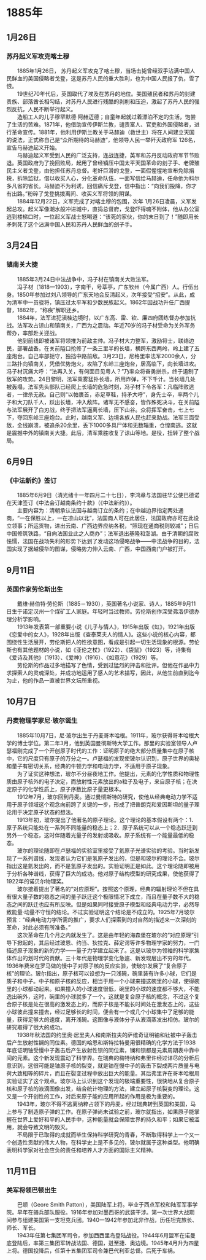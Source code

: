# 1885年
## 1月26日
### 苏丹起义军攻克喀土穆
　　1885年1月26日， 苏丹起义军攻克了喀土穆，当场击毙曾经双手沾满中国人民鲜血的美国侵略者戈登，这是苏丹人民的重大胜利，也为中国人民报了仇，雪了恨。<br>　　19世纪70年代后，英国取代了埃及在苏丹的地位。美国殖民者和苏丹的封建贵族、部落酋长相勾结，对苏丹人民进行残酷的剥削和压迫，激起了苏丹人民的强烈反抗，人民不断举行起义。<br>　　造船工人的儿子穆罕默德·阿赫迈德；自童年起就过着漂泊不定的生活，饱尝了生活的苦难。1871年，他借助宣传伊斯兰教，谴责富人、官吏和外国侵略者，进行革命宣传。1881年，他利用伊斯兰教关于马赫迪（救世主）将在人间建立天国的说法，正式称自己是“众所期待的马赫迪”，他领导人民一举歼灭政府军 126名，宣告马赫迪起义开始。<br>　　马赫迪起义军受到人民的广泛支持，连战连捷，英军和苏丹反动政府军节节败退。英国政府为了挽回败局，起用了曾经镇压中国太平天国革命的刽子手、老牌殖民主义者戈登，由他担任苏丹总督。老奸巨滑的戈登，一面假惺惺地宣布免除捐税，拆除监狱，借以收买人心，分化革命队伍，一面写信给马赫迪，任命他为科尔多凡省的省长。马赫迪不为利诱，回信痛斥戈登，信中指出：“向我们投降，你才有出路。”粉碎了戈登挑拨离间、收买义军将领的阴谋。<br>　　1884年12月22日，义军完成了对喀土穆的包围，次年 1月26日凌晨，义军发起总攻。起义军像潮水般冲进城中，直捣总督府，戈登吓得魂不附体，他从办公室逃到楼梯口时，一位起义军战士怒喝道：“该死的家伙，你的末日到了！”随即用长矛刺死了这个沾满中国人民和苏丹人民鲜血的刽子手。
## 3月24日
### 镇南关大捷
　　1885年3月24日中法战争中，冯子材在镇南关大败法军。<br>　　冯子材（1818—1903），字南干，号萃亭，广东钦州（今属广西）人。行伍出身。1850年参加过刘八领导的广东天地会反清起义，次年接受“招安”。从此，成为清军中一员骁将，镇压过太平军和少数民族起义。1862年因战功升任广西提督，1882年，“称疾”解职还乡。<br>　　1884年，法军进犯滇桂边境时，以广东高、雷、钦、廉四府团练督办参加抗战。法军攻占谅山和镇南关，广西为之震动。年近70岁的冯子材受命为关外军务帮办，率部赴关迎战。<br>　　他到前线即被诸军将领推为前敌主帅。冯子材大力整军，激励将士，联络边民，部署战备。在关前隘口抢修了一条三里半的长墙，横跨东西两岭，岭上建了五座炮台。自己率部扼守，独挡中路前敌。3月23日，尼格里率法军2000余人，分三路扑向镇南关，凭借优势炮火，攻陷了东岭三座炮台，居高临下，向长墙进攻。冯子材沉痛大呼：“法再入关，有何面目见粤人？”乃率众将奋勇拼杀，终于遏制了敌军的攻势。24日黎明，法军乘雾猛扑长墙，所用炸弹，不下千计。当长墙几处被轰塌，法军先头部队已经爬上长墙的危急时刻，冯子材下令各军：凡临阵败逃者，一律杀无赦。自己则“以帕裹首，赤足草鞋，持矛大呼”，身先士卒，率两个儿子和大刀队千人，跃出长墙，冲入敌阵。诸军无不感奋，皆作殊死决斗，在关前隘与法军展开了白刃战，终于把法军逼离长墙，压下山谷。众将挥军奋击，七上七下，夺回东岭三座炮台。此时，越南义军、边境各族人民也赶来助战。法军三面受敌，全线崩溃，被追杀20余里，丢下1000多具尸体和无数辎重，仓惶南逃。这就是震撼中外的镇南关大捷。此后，清军乘胜收复了谅山等地。是役，扭转了整个战局。
## 6月9日
### 《中法新约》签订
　　1885年6月9日（清光绪十一年四月二十七日），李鸿章与法国驻华公使巴德诺在天津签订《中法会订越南条约十款》（《中法新约》）。<br>　　主要内容为：清朝承认法国与越南订立的条约；在中越边界指定两处通商，“一在保胜以上，一在凉山以北”，法国商人可在此居住，法国政府亦可在此设立领事；所运货物，进出云南、广西边界应纳各税，“照现在通商税则较减”；日后中国修筑铁路，“自向法国业此之人商办”；法军退出基隆和澎湖。由于清朝的腐败怯懦，法国在战场失利的形势下达到了发动这场侵略战争——中法战争的目的，法国实现了据越侵华的图谋，侵略势力伸入云南、广西，中国西南门户被打开。
## 9月11日
### 英国作家劳伦斯出生
　　戴维·赫伯特·劳伦斯（1885－1930），英国著名小说家、诗人，1885年9月11日生于诺定汉州一个煤矿工人家庭。年轻时当过教师。劳伦斯创作深受弗洛伊德办理分析学影响。<br>　　1913年发表第一部重要小说《儿子与情人》，1915年出版《虹》，1921年出版《恋爱中的女人》，1928年出版《查泰莱夫人的情人》。这些小说的核心内容，都围绕性生活展开，劳伦斯把人的性欲意图，看成是引起一切生活现象的根源。劳伦斯也有其他题材的小说，如《亚伦之杖》（1922）、《袋鼠》（1923）等，诗集有《爱诗及其他》（1913）、《爱神》（1916）、《如意花》（1929）等。<br>　　劳伦斯的作品过多地描写了色情，受到过猛烈的抨击和批评。但他在作品中力求探索人的灵魂深处，并成功地运用了感人的艺术描写，因此，从他生前直到迄今为止，他的作品一直被世界文坛所重视。
## 10月7日
### 丹麦物理学家尼·玻尔诞生
　　1885年10月7日，尼·玻尔出生于丹麦哥本哈根。1911年，玻尔获得哥本哈根大学的博士学位。第二年3月，他到英国曼彻斯特大学工作。那里的实验室领导人卢瑟福刚完成了一个开创原子时代的工作：证明原子的绝大部分质量集中在原子核中，它的尺度只有原子的万分之一。卢瑟福的发现使玻尔认识到，原子世界的奥秘和量子有密切关系，经典的牛顿力学和电动力学，不适用于原子现象。<br>　　为了证实这种想法，玻尔不分昼夜地工作。他提出，元素的化学性质和物理性质由原子核外的电子决定，而放射性元素放出的a粒子及电子，来自原子核；在决定原子的化学性质上，原子序数比原子量更根本。<br>　　1912年7月，玻尔回到丹麦。通过曼彻斯特的研究，使他从经典电动力学不适用于原子领域这个观念向前跨了关键的一步，形成了把普朗克和爱因斯坦的量子理论用于决定原子状态的想法。<br>　　1913年初，玻尔提出了他著名的原子理论。这个理论的基本假设有两个：1．原子系统只能处在一系列不同能量的稳态上；2．原子系统可以从一个稳态跃迁到另外一个稳态，这时伴随着光量子的发射或吸收。原子系统有一个能量最低的稳态。<br>　　玻尔的理论随即在卢瑟福的实验室里接受了氦原子光谱实验的考验。当时新发现了一系列谱线，发现者认为它们是氢原子发出的，但是和玻尔的理论不合。玻尔指出这是氦发出的，而不是氢原子发出的。实验证明正是如此。这个理论随即被用于分析各种谱线，获得了巨大的成功。他对原子结构模型的研究成果，使他获得了1922年的诺贝尔物理奖。<br>　　玻尔接着提出了著名的“对应原理”。按照这个原理，经典的辐射理论不但在具有很大量子数的稳态之间的量子跃迁这个极限情况下成立，而且在量子数不大的稳态之间的跃迁也应有所反映。但是如果同时接受原子模型和经典电动力学，必然导致能量·动量不守恒的结论。不过实验证明这个结论是不成立的。1925年7月玻尔预言：“经典电动力学所需的推广，要求人们探索到的对自然的描述来一次深刻的革命，对此必须有所准备。”<br>　　这次革命在几个月之内就发生了。这是由年轻的海森堡在玻尔的“对应原理”引导下掀起的，其后经过玻恩、约当、狄拉克、薛定谔等许多物理学家的努力，一门描述原子现象的新的力学——量子力学建立起来了。这是以玻尔为领袖的科学家集体作出的划时代的贡献。三十年代是物理学变化急遽、新发现层出不穷的年代。1936年费米在罗马做的慢中子对原子核的反应实验，使玻尔发展了“复合原子核”的理论。玻尔指出，原子核可以设想为一只浅碗，碗里装有许多小球，它们是质子和中子。中子和原子核的反应，相当于用一个小球来撞这碗里的小球，使得碗里的小球都动起来。如果撞入的小球速度很低，碗里的小球的速度都不够大，不能逸出碗外，这时，碗里的小球就多了一个。这就是复合原子核的概念，不过这个复合原子核是处在很高的激发态上的，而原子核是不能长时间处在激发态上的，这些小球彼此撞来撞去，经过足够长的时间，便会有一个或几个小球集中了足够的能量，获得足够大的速度，离开浅碗。这图像与液体分子从液滴蒸发出相仿。玻尔的研究取得了很大的成功。<br>　　1938年秋法国的约里奥·居里夫人和南斯拉夫的萨维奇证明铀和钍被中子轰击后产生放射性镧的同位素。德国的哈恩和斯特拉特曼用很精确的化学方法于1938年底证明铀受慢中子轰击后产生放射性钡的同位素，镧和钡都是元素周期表中靠中间的元素。这个新发现震动了科学界。在瑞典的梅特纳和弗里许经过详尽的分析后意识到，这很可能是铀原子核的裂变，就是铀在慢中子的轰击下裂成两片质量与电荷大致相等的碎片，而且在裂变过程中放出巨大的能量。其后弗里许在哥本哈根用实验证实了这个观点。玻尔马上认识到这个发现的极端重要性，很快地从复合原子核和原子核的液滴图像出发，结合统计物理的方法，建立起原子核裂变的理论。这又是一个开创性的工作，对后来原子能的应用所起的作用是极为重要的。<br>　　1943年，玻尔不得不逃离纳粹占领下的丹麦，经过瑞典转到英国和美国，马上参与了制造原子弹的工作。在原子弹尚未试验之前，玻尔就指出，如果原子能掌握在世界上爱好和平的人民手中，这种能量就会保障世界的持久和平；如果它被滥用，就会导致文明的毁灭。<br>　　不局限于已取得的成就而毕生保持科学研究的青春，不断取得科学上一个又一个创造性贡献的伟大人物，在科学史上是不多见的，玻尔就属于这种类型。他明确表明科学家对社会应负的责任和培养人才方面的国际主义精神。
## 11月11日
### 美军将领巴顿出生
　　巴顿（Geore Smith Patton），美国陆军上将。毕业于西点军校和陆军军事学院。早年在骑兵部队服役。1916年参加对墨西哥的武装干涉。第一次世界大战期间参与组建美国第一支坦克兵团。1940一1942年参加北非作战，历任坦克旅长、师长、军长。<br>　　1943年任第七集团军司令，参加西西里岛登陆战役。1944年6月盟军在诺曼底登陆后，率第三集团军转战法国、德国，迸至捷、奥边境。1945年4月升为四星上将。德国投降后，任第十五集团军司令兼巴代利亚总督。后死于车祸。
<comment/>